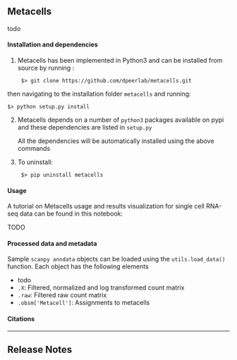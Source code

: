 Metacells
------

todo

#### Installation and dependencies
1. Metacells has been implemented in Python3 and can be installed from source by running :

        $> git clone https://github.com/dpeerlab/metacells.git
 then navigating to the installation folder `metacells` and running:
 
 	$> python setup.py install
 
2. Metacells depends on a number of `python3` packages available on pypi and these dependencies are listed in `setup.py`

    All the dependencies will be automatically installed using the above commands

3. To uninstall:
		
		$> pip uninstall metacells

#### Usage

A tutorial on Metacells usage and results visualization for single cell RNA-seq data can be found in this notebook: 

TODO

#### Processed data and metadata
Sample ```scanpy anndata``` objects can be loaded using the ```utils.load_data()``` function. 
Each object has the following elements
* todo 
* `.X`: Filtered, normalized and log transformed count matrix 
* `.raw`: Filtered raw count matrix
* `.obsm['Metacell']`: Assignments to metacells



#### Citations


____

Release Notes
-------------

